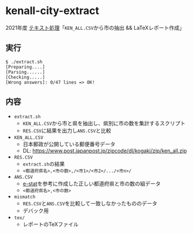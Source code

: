 # kenall-city-extract

2021年度 [テキスト処理]「`KEN_ALL.CSV`から市の抽出 && LaTeXレポート作成」

## 実行

```shellsession
$ ./extract.sh
[Preparing....]
[Parsing......]
[Checking.....]
[Wrong answers]: 0/47 lines => OK!
```

## 内容

- `extract.sh`
  - `KEN_ALL.CSV`から市と県を抽出し、県別に市の数を集計するスクリプト
  - `RES.CSV`に結果を出力し`ANS.CSV`と比較
- `KEN_ALL.CSV`
  - 日本郵政が公開している郵便番号データ
  - DL: <https://www.post.japanpost.jp/zipcode/dl/kogaki/zip/ken_all.zip>
- `RES.CSV`
  - `extract.sh`の結果
  - `<都道府県名>,<市の数>,/<市1>/<市2>/.../<市n>/`
- `ANS.CSV`
  - [e-stat]を参考に作成した正しい都道府県と市の数の組データ
  - `<都道府県名>,<市の数>`
- `mismatch`
  - `RES.CSV`と`ANS.CSV`を比較して一致しなかったもののデータ
  - デバック用
- `tex/`
  - レポートのTeXファイル

[テキスト処理]: https://kdb.tsukuba.ac.jp/syllabi/2021/GE71701/jpn/
[e-stat]: https://www.e-stat.go.jp/municipalities/number-of-municipalities?year=2021&month=11&day=21&file_format=csv&sort_key=cityCnt&sort_order=desc&form_id=city_count_form
